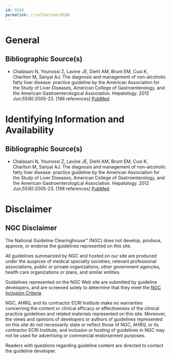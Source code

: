 ```yaml
---
id: 9150
permalink: /:collection/9150
---
```


# General

## Bibliographic Source(s)

- Chalasani N, Younossi Z, Lavine JE, Diehl AM, Brunt EM, Cusi K, Charlton M, Sanyal AJ. The diagnosis and management of non-alcoholic fatty liver disease: practice guideline by the American Association for the Study of Liver Diseases, American College of Gastroenterology, and the American Gastroenterological Association. Hepatology. 2012 Jun;55(6):2005-23. [198 references] [ PubMed ](http://www.ncbi.nlm.nih.gov/entrez/query.fcgi?cmd=Retrieve&db=pubmed&dopt=Abstract&list_uids=22488764)

# Identifying Information and Availability

## Bibliographic Source(s)

- Chalasani N, Younossi Z, Lavine JE, Diehl AM, Brunt EM, Cusi K, Charlton M, Sanyal AJ. The diagnosis and management of non-alcoholic fatty liver disease: practice guideline by the American Association for the Study of Liver Diseases, American College of Gastroenterology, and the American Gastroenterological Association. Hepatology. 2012 Jun;55(6):2005-23. [198 references] [ PubMed ](http://www.ncbi.nlm.nih.gov/entrez/query.fcgi?cmd=Retrieve&db=pubmed&dopt=Abstract&list_uids=22488764)

# Disclaimer

## NGC Disclaimer

The National Guideline Clearinghouse™ (NGC) does not develop, produce, approve, or endorse the guidelines represented on this site.

All guidelines summarized by NGC and hosted on our site are produced under the auspices of medical specialty societies, relevant professional associations, public or private organizations, other government agencies, health care organizations or plans, and similar entities.

Guidelines represented on the NGC Web site are submitted by guideline developers, and are screened solely to determine that they meet the [NGC Inclusion Criteria](/help-and-about/summaries/inclusion-criteria).

NGC, AHRQ, and its contractor ECRI Institute make no warranties concerning the content or clinical efficacy or effectiveness of the clinical practice guidelines and related materials represented on this site. Moreover, the views and opinions of developers or authors of guidelines represented on this site do not necessarily state or reflect those of NGC, AHRQ, or its contractor ECRI Institute, and inclusion or hosting of guidelines in NGC may not be used for advertising or commercial endorsement purposes.

Readers with questions regarding guideline content are directed to contact the guideline developer.

